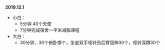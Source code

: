 **2019.12.1**
+ 小白： 
    * 5分钟 40个天使 
    * 7分钟完成宿舍一平米减脂课程 
+ 大白： 
    * 30分钟，30个俯卧撑个，坐姿双手哑铃劲后臂屈伸30个，哑铃深蹲30个

